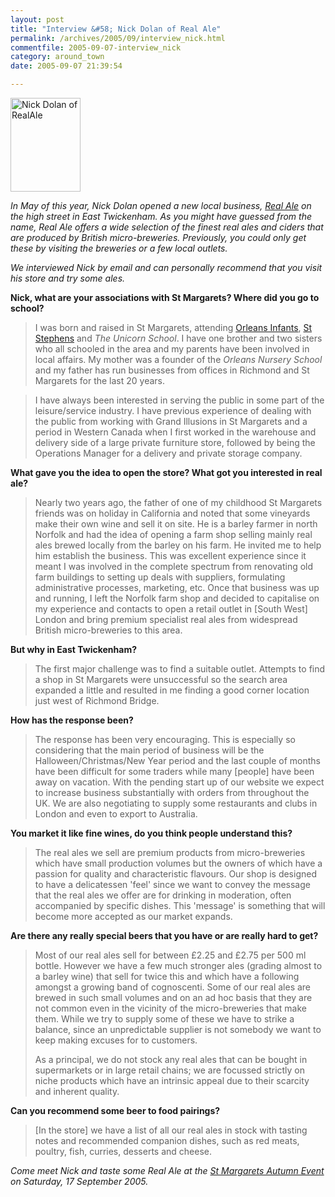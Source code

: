 ```yaml
---
layout: post
title: "Interview &#58; Nick Dolan of Real Ale"
permalink: /archives/2005/09/interview_nick.html
commentfile: 2005-09-07-interview_nick
category: around_town
date: 2005-09-07 21:39:54

---
```


<a href="/assets/images/2005/realAleNick.jpg"><img src="/assets/images/2005/realAleNick-thumb.jpg" width="112" height="150" alt="Nick Dolan of RealAle" class="right"/></a>

*In May of this year, Nick Dolan opened a new local business, [Real Ale](/cgi-bin/directory.cgi?key=200505231555&action=getlisting) on the high street in East Twickenham. As you might have guessed from the name, Real Ale offers a wide selection of the finest real ales and ciders that are produced by British micro-breweries. Previously, you could only get these by visiting the breweries or a few local outlets.*

*We interviewed Nick by email and can personally recommend that you visit his store and try some ales.*

**Nick, what are your associations with St Margarets? Where did you go to school?**

> I was born and raised in St Margarets, attending [Orleans Infants](/cgi-bin/directory.cgi?key=200506280125&action=getlisting), [St Stephens](https://stmargarets.london/cgi-bin/directory.cgi?key=200507170243&action=getlisting) and *The Unicorn School*. I have one brother and two sisters who all schooled in the area and my parents have been involved in local affairs. My mother was a founder of the *Orleans Nursery School* and my father has run businesses from offices in Richmond and St Margarets for the last 20 years.

> I have always been interested in serving the public in some part of the leisure/service industry. I have previous experience of dealing with the public from working with Grand Illusions in St Margarets and a period in Western Canada when I first worked in the warehouse and delivery side of a large private furniture store, followed by being the Operations Manager for a delivery and private storage company.

**What gave you the idea to open the store? What got you interested in real ale?**

> Nearly two years ago, the father of one of my childhood St Margarets friends was on holiday in California and noted that some vineyards make their own wine and sell it on site. He is a barley farmer in north Norfolk and had the idea of opening a farm shop selling mainly real ales brewed locally from the barley on his farm. He invited me to help him establish the business. This was excellent experience since it meant I was involved in the complete spectrum from renovating old farm buildings to setting up deals with suppliers, formulating administrative processes, marketing, etc. Once that business was up and running, I left the Norfolk farm shop and decided to capitalise on my experience and contacts to open a retail outlet in \[South West\] London and bring premium specialist real ales from widespread British micro-breweries to this area.

**But why in East Twickenham?**

> The first major challenge was to find a suitable outlet. Attempts to find a shop in St Margarets were unsuccessful so the search area expanded a little and resulted in me finding a good corner location just west of Richmond Bridge.

**How has the response been?**

> The response has been very encouraging. This is especially so considering that the main period of business will be the Halloween/Christmas/New Year period and the last couple of months have been difficult for some traders while many \[people\] have been away on vacation. With the pending start up of our website we expect to increase business substantially with orders from throughout the UK. We are also negotiating to supply some restaurants and clubs in London and even to export to Australia.

**You market it like fine wines, do you think people understand this?**

> The real ales we sell are premium products from micro-breweries which have small production volumes but the owners of which have a passion for quality and characteristic flavours. Our shop is designed to have a delicatessen 'feel' since we want to convey the message that the real ales we offer are for drinking in moderation, often accompanied by specific dishes. This 'message' is something that will become more accepted as our market expands.

**Are there any really special beers that you have or are really hard to get?**

> Most of our real ales sell for between £2.25 and £2.75 per 500 ml bottle. However we have a few much stronger ales (grading almost to a barley wine) that sell for twice this and which have a following amongst a growing band of cognoscenti. Some of our real ales are brewed in such small volumes and on an ad hoc basis that they are not common even in the vicinity of the micro-breweries that make them. While we try to supply some of these we have to strike a balance, since an unpredictable supplier is not somebody we want to keep making excuses for to customers.
> 
>  As a principal, we do not stock any real ales that can be bought in supermarkets or in large retail chains; we are focussed strictly on niche products which have an intrinsic appeal due to their scarcity and inherent quality.
> 
 **Can you recommend some beer to food pairings?**

> \[In the store\] we have a list of all our real ales in stock with tasting notes and recommended companion dishes, such as red meats, poultry, fish, curries, desserts and cheese.

*Come meet Nick and taste some Real Ale at the [St Margarets Autumn Event](cgi-bin/events.cgi?key=200507211432&action=getevent) on Saturday, 17 September 2005.*
